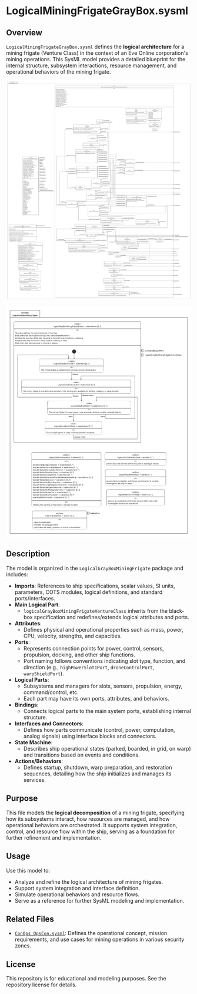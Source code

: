 # LogicalMiningFrigateGrayBox.sysml

## Overview

`LogicalMiningFrigateGrayBox.sysml` defines the **logical architecture** for a mining frigate (Venture Class) in the context of an Eve Online corporation's mining operations. This SysML model provides a detailed blueprint for the internal structure, subsystem interactions, resource management, and operational behaviors of the mining frigate.

![Mining Frigate Logical Architecture](Images/LogicalMiningFrigateGrayBox.png)

![Mining Frigate Logical Architecture](Images/LogicalMiningFrigateGrayBoxStates.png)

## Description

The model is organized in the `LogicalGrayBoxMiningFrigate` package and includes:

- **Imports**: References to ship specifications, scalar values, SI units, parameters, COTS modules, logical definitions, and standard ports/interfaces.
- **Main Logical Part**:  
  - `logicalGrayBoxMiningFrigateVentureClass` inherits from the black-box specification and redefines/extends logical attributes and ports.
- **Attributes**:  
  - Defines physical and operational properties such as mass, power, CPU, velocity, strengths, and capacities.
- **Ports**:  
  - Represents connection points for power, control, sensors, propulsion, docking, and other ship functions.  
  - Port naming follows conventions indicating slot type, function, and direction (e.g., `highPowerSlot1Port`, `droneControlPort`, `warpShieldPort`).
- **Logical Parts**:  
  - Subsystems and managers for slots, sensors, propulsion, energy, command/control, etc.  
  - Each part may have its own ports, attributes, and behaviors.
- **Bindings**:  
  - Connects logical parts to the main system ports, establishing internal structure.
- **Interfaces and Connectors**:  
  - Defines how parts communicate (control, power, computation, analog signals) using interface blocks and connectors.
- **State Machine**:  
  - Describes ship operational states (parked, boarded, in grid, on warp) and transitions based on events and conditions.
- **Actions/Behaviors**:  
  - Defines startup, shutdown, warp preparation, and restoration sequences, detailing how the ship initializes and manages its services.

## Purpose

This file models the **logical decomposition** of a mining frigate, specifying how its subsystems interact, how resources are managed, and how operational behaviors are orchestrated. It supports system integration, control, and resource flow within the ship, serving as a foundation for further refinement and implementation.

## Usage

Use this model to:

- Analyze and refine the logical architecture of mining frigates.
- Support system integration and interface definition.
- Simulate operational behaviors and resource flows.
- Serve as a reference for further SysML modeling and implementation.

## Related Files

- [`ConOps_OpsCon.sysml`](../ConOps_OpsCon.sysml): Defines the operational concept, mission requirements, and use cases for mining operations in various security zones.

## License

This repository is for educational and modeling purposes. See the repository license for details.
